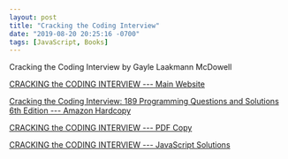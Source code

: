```yaml
---
layout: post
title: "Cracking the Coding Interview"
date: "2019-08-20 20:25:16 -0700"
tags: [JavaScript, Books]
---
```


Cracking the Coding Interview by Gayle Laakmann McDowell


[CRACKING the CODING INTERVIEW --- Main Website](http://www.crackingthecodinginterview.com/)

[Cracking the Coding Interview: 189 Programming Questions and Solutions 6th Edition --- Amazon Hardcopy](https://www.amazon.com/Cracking-Coding-Interview-Programming-Questions/dp/0984782850)

[CRACKING the CODING INTERVIEW --- PDF Copy](https://leonmercanti.com/books/personal-development/Cracking%20the%20Coding%20Interview%20189%20Programming%20Questions%20and%20Solutions.pdf)

[CRACKING the CODING INTERVIEW --- JavaScript Solutions](https://github.com/careercup/CtCI-6th-Edition-JavaScript)
